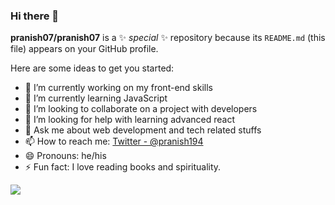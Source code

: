 ### Hi there 👋


**pranish07/pranish07** is a ✨ _special_ ✨ repository because its `README.md` (this file) appears on your GitHub profile.

Here are some ideas to get you started:

- 🔭 I’m currently working on my front-end skills
- 🌱 I’m currently learning JavaScript
- 👯 I’m looking to collaborate on a project with developers
- 🤔 I’m looking for help with learning advanced react
- 💬 Ask me about web development and tech related stuffs
- 📫 How to reach me: [Twitter - @pranish194](https://twitter.com/Pranish194) 
- 😄 Pronouns: he/his
- ⚡ Fun fact: I love reading books and spirituality.

<img src = "https://github-readme-stats.vercel.app/api?username=pranish07&&show_icons=true&title_color=ffffff&icon_color=bb2acf&text_color=daf7dc&bg_color=151515">
